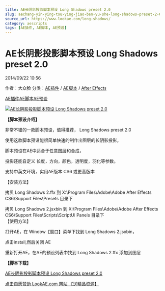 ```yaml
---
title: AE长阴影投影脚本预设 Long Shadows preset 2.0
slug: aechang-yin-ying-tou-ying-jiao-ben-yu-she-long-shadows-preset-2-0
source_url: https://www.lookae.com/long-shadows/
category: aescripts
tags: [AE插件, AE脚本, AE预设]
---
```

# AE长阴影投影脚本预设 Long Shadows preset 2.0

2014/09/22 10:56

作者：大众脸
分类：[AE插件](https://www.lookae.com/after-effects/aechajian/) / [AE脚本](https://www.lookae.com/after-effects/aescripts/) / [After Effects](https://www.lookae.com/after-effects/)

[AE插件](https://www.lookae.com/tag/ae%e6%8f%92%e4%bb%b6/)[AE脚本](https://www.lookae.com/tag/ae%e8%84%9a%e6%9c%ac/)[AE预设](https://www.lookae.com/tag/ae%e9%a2%84%e8%ae%be/)

[![AE长阴影投影脚本预设 Long Shadows preset 2.0](https://www.lookae.com/wp-content/uploads/2014/09/Long-Shadows.jpg "AE长阴影投影脚本预设 Long Shadows preset 2.0-LookAE.com")](https://www.lookae.com/wp-content/uploads/2014/09/Long-Shadows.jpg)

**【脚本预设介绍】**

非常不错的一款脚本预设，值得推荐， Long Shadows preset 2.0

使用这款脚本预设能很简单快速的制作出图层的长阴影投影，

脚本预设在AE中适合于任意图层和合成，

投影还能自定义 长度，方向，颜色，透明度，羽化等参数。

支持中英文环境，实用AE版本 CS6 或更高版本

【安装方法】

拷贝 Long Shadows 2.ffx 到 X:\Program Files\Adobe\Adobe After Effects  
CS6\Support Files\Presets 目录下

拷贝 Long Shadows 2.jsxbin 到 X:\Program Files\Adobe\Adobe After Effects  
CS6\Support Files\Scripts\ScriptUI Panels 目录下  
【使用方法】

打开AE，在 Window【窗口】菜单下找到 Long Shadows 2.jsxbin，

点击install,然后关闭 AE

重新打开AE，在AE的预设列表中找到 Long Shadows 2.ffx 添加到图层

**【脚本下载】**

[AE长阴影投影脚本预设 Long Shadows preset 2.0](https://www.400gb.com/file/73938868)

[点击自愿赞助 LookAE.com 网站 【送精品资源】](https://www.lookae.com/sponsor/)
